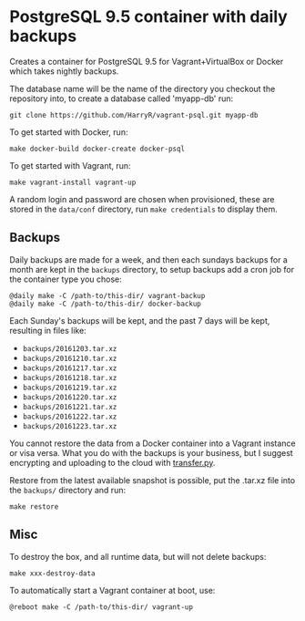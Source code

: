 # PostgreSQL 9.5 container with daily backups

Creates a container for PostgreSQL 9.5 for Vagrant+VirtualBox or Docker which takes nightly backups.

The database name will be the name of the directory you checkout the repository into, to create a database called 'myapp-db' run:

    git clone https://github.com/HarryR/vagrant-psql.git myapp-db

To get started with Docker, run:

	make docker-build docker-create docker-psql

To get started with Vagrant, run:

	make vagrant-install vagrant-up

A random login and password are chosen when provisioned, these are stored in the `data/conf` directory, run `make credentials` to display them.

## Backups

Daily backups are made for a week, and then each sundays backups for a month are kept in the `backups` directory, to setup backups add a cron job for the container type you chose:

    @daily make -C /path-to/this-dir/ vagrant-backup
    @daily make -C /path-to/this-dir/ docker-backup

Each Sunday's backups will be kept, and the past 7 days will be kept, resulting in files like:

 * `backups/20161203.tar.xz`
 * `backups/20161210.tar.xz`
 * `backups/20161217.tar.xz`
 * `backups/20161218.tar.xz`
 * `backups/20161219.tar.xz`
 * `backups/20161220.tar.xz`
 * `backups/20161221.tar.xz`
 * `backups/20161222.tar.xz`
 * `backups/20161223.tar.xz`

You cannot restore the data from a Docker container into a Vagrant instance or visa versa. What you do with the backups is your business, but I suggest encrypting and uploading to the cloud with [transfer.py](https://github.com/0x27/transfer.py).

Restore from the latest available snapshot is possible, put the .tar.xz file into the `backups/` directory and run:

    make restore

## Misc

To destroy the box, and all runtime data, but will not delete backups:

    make xxx-destroy-data

To automatically start a Vagrant container at boot, use:

    @reboot make -C /path-to/this-dir/ vagrant-up
